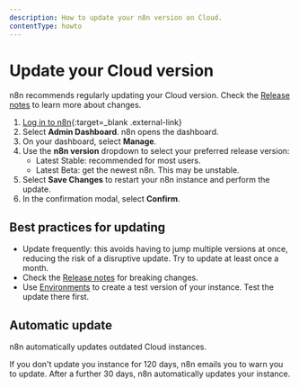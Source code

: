 ```yaml
---
description: How to update your n8n version on Cloud.
contentType: howto
---
```


# Update your Cloud version

n8n recommends regularly updating your Cloud version. Check the [Release notes](/release-notes/) to learn more about changes.

1. [Log in to n8n](https://app.n8n.cloud/magic-link){:target=_blank .external-link}
1. Select **Admin Dashboard**. n8n opens the dashboard.
1. On your dashboard, select **Manage**.
1. Use the **n8n version** dropdown to select your preferred release version: 
	* Latest Stable: recommended for most users.
	* Latest Beta: get the newest n8n. This may be unstable.
1. Select **Save Changes** to restart your n8n instance and perform the update. 
1. In the confirmation modal, select **Confirm**.


## Best practices for updating

* Update frequently: this avoids having to jump multiple versions at once, reducing the risk of a disruptive update. Try to update at least once a month.
* Check the [Release notes](/release-notes/) for breaking changes.
* Use [Environments](/source-control-environments/) to create a test version of your instance. Test the update there first.

## Automatic update

n8n automatically updates outdated Cloud instances. 

If you don't update you instance for 120 days, n8n emails you to warn you to update. After a further 30 days, n8n automatically updates your instance.
